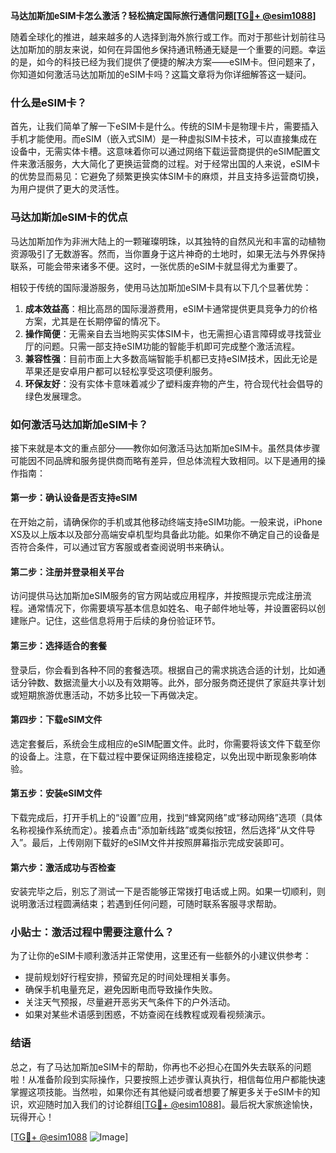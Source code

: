 **马达加斯加eSIM卡怎么激活？轻松搞定国际旅行通信问题[[TG💪+ @esim1088](https://t.me/s/esim1088)]**

随着全球化的推进，越来越多的人选择到海外旅行或工作。而对于那些计划前往马达加斯加的朋友来说，如何在异国他乡保持通讯畅通无疑是一个重要的问题。幸运的是，如今的科技已经为我们提供了便捷的解决方案——eSIM卡。但问题来了，你知道如何激活马达加斯加的eSIM卡吗？这篇文章将为你详细解答这一疑问。

### 什么是eSIM卡？

首先，让我们简单了解一下eSIM卡是什么。传统的SIM卡是物理卡片，需要插入手机才能使用。而eSIM（嵌入式SIM）是一种虚拟SIM卡技术，可以直接集成在设备中，无需实体卡槽。这意味着你可以通过网络下载运营商提供的eSIM配置文件来激活服务，大大简化了更换运营商的过程。对于经常出国的人来说，eSIM卡的优势显而易见：它避免了频繁更换实体SIM卡的麻烦，并且支持多运营商切换，为用户提供了更大的灵活性。

### 马达加斯加eSIM卡的优点

马达加斯加作为非洲大陆上的一颗璀璨明珠，以其独特的自然风光和丰富的动植物资源吸引了无数游客。然而，当你置身于这片神奇的土地时，如果无法与外界保持联系，可能会带来诸多不便。这时，一张优质的eSIM卡就显得尤为重要了。

相较于传统的国际漫游服务，使用马达加斯加eSIM卡具有以下几个显著优势：

1. **成本效益高**：相比高昂的国际漫游费用，eSIM卡通常提供更具竞争力的价格方案，尤其是在长期停留的情况下。
2. **操作简便**：无需亲自去当地购买实体SIM卡，也无需担心语言障碍或寻找营业厅的问题。只需一部支持eSIM功能的智能手机即可完成整个激活流程。
3. **兼容性强**：目前市面上大多数高端智能手机都已支持eSIM技术，因此无论是苹果还是安卓用户都可以轻松享受这项便利服务。
4. **环保友好**：没有实体卡意味着减少了塑料废弃物的产生，符合现代社会倡导的绿色发展理念。

### 如何激活马达加斯加eSIM卡？

接下来就是本文的重点部分——教你如何激活马达加斯加eSIM卡。虽然具体步骤可能因不同品牌和服务提供商而略有差异，但总体流程大致相同。以下是通用的操作指南：

#### 第一步：确认设备是否支持eSIM
在开始之前，请确保你的手机或其他移动终端支持eSIM功能。一般来说，iPhone XS及以上版本以及部分高端安卓机型均具备此功能。如果你不确定自己的设备是否符合条件，可以通过官方客服或者查阅说明书来确认。

#### 第二步：注册并登录相关平台
访问提供马达加斯加eSIM服务的官方网站或应用程序，并按照提示完成注册流程。通常情况下，你需要填写基本信息如姓名、电子邮件地址等，并设置密码以创建账户。记住，这些信息将用于后续的身份验证环节。

#### 第三步：选择适合的套餐
登录后，你会看到各种不同的套餐选项。根据自己的需求挑选合适的计划，比如通话分钟数、数据流量大小以及有效期等。此外，部分服务商还提供了家庭共享计划或短期旅游优惠活动，不妨多比较一下再做决定。

#### 第四步：下载eSIM文件
选定套餐后，系统会生成相应的eSIM配置文件。此时，你需要将该文件下载至你的设备上。注意，在下载过程中要保证网络连接稳定，以免出现中断现象影响体验。

#### 第五步：安装eSIM文件
下载完成后，打开手机上的“设置”应用，找到“蜂窝网络”或“移动网络”选项（具体名称视操作系统而定）。接着点击“添加新线路”或类似按钮，然后选择“从文件导入”。最后，上传刚刚下载好的eSIM文件并按照屏幕指示完成安装即可。

#### 第六步：激活成功与否检查
安装完毕之后，别忘了测试一下是否能够正常拨打电话或上网。如果一切顺利，则说明激活过程圆满结束；若遇到任何问题，可随时联系客服寻求帮助。

### 小贴士：激活过程中需要注意什么？

为了让你的eSIM卡顺利激活并正常使用，这里还有一些额外的小建议供参考：

- 提前规划好行程安排，预留充足的时间处理相关事务。
- 确保手机电量充足，避免因断电而导致操作失败。
- 关注天气预报，尽量避开恶劣天气条件下的户外活动。
- 如果对某些术语感到困惑，不妨查阅在线教程或观看视频演示。

### 结语

总之，有了马达加斯加eSIM卡的帮助，你再也不必担心在国外失去联系的问题啦！从准备阶段到实际操作，只要按照上述步骤认真执行，相信每位用户都能快速掌握这项技能。当然啦，如果你还有其他疑问或者想要了解更多关于eSIM卡的知识，欢迎随时加入我们的讨论群组[[TG💪+ @esim1088](https://t.me/s/esim1088)]。最后祝大家旅途愉快，玩得开心！

[[TG💪+ @esim1088](https://t.me/s/esim1088) ![Image](https://i.postimg.cc/4NQfJmqS/Snipaste-2025-05-13-00-14-12.png)]